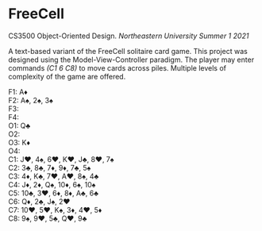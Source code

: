 # FreeCell

CS3500 Object-Oriented Design. _Northeastern University Summer 1 2021_

A text-based variant of the FreeCell solitaire card game. This project was designed using the Model-View-Controller paradigm. The player may enter commands _(C1 6 C8)_ to move cards across piles. Multiple levels of complexity of the game are offered.

F1: A♦  
F2: A♠, 2♠, 3♠  
F3:  
F4:  
O1: Q♣  
O2:  
O3: K♦  
O4:  
C1: J♥, 4♠, 6♥, K♥, J♣, 8♥, 7♠  
C2: 3♣, 8♣, 7♦, 9♦, 7♣, 5♠  
C3: 4♦, K♣, 7♥, A♥, 8♠, 4♣  
C4: J♦, 2♦, Q♠, 10♦, 6♠, 10♠  
C5: 10♣, 3♥, 6♦, 8♦, A♣, 6♣  
C6: Q♦, 2♣, J♠, 2♥  
C7: 10♥, 5♥, K♠, 3♦, 4♥, 5♦  
C8: 9♠, 9♥, 5♣, Q♥, 9♣  
